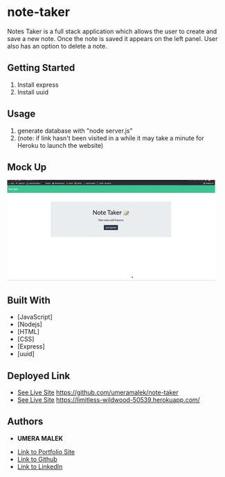 # note-taker
Notes Taker is a full stack application which allows the user to create and save a new note. Once the note is saved it appears on the left panel. User also has an option to delete a note. 

## Getting Started
1. Install express
2. Install uuid


## Usage 
1. generate database with "node server.js"
 2. (note: if link hasn't been visited in a while it may take a minute for Heroku to launch the website)

## Mock Up
![](Assets/img/note-taker.gif)

## Built With

* [JavaScript]
* [Nodejs]
* [HTML] 
* [CSS]
* [Express]
* [uuid]

## Deployed Link

* [See Live Site](#) https://github.com/umeramalek/note-taker
* [See Live Site](#) https://limitless-wildwood-50539.herokuapp.com/



## Authors

* **UMERA MALEK** 

- [Link to Portfolio Site](https://umeramalek.github.io/)
- [Link to Github](https://github.com/umeramalek)
- [Link to LinkedIn](www.linkedin.com/in/umeramalek)
